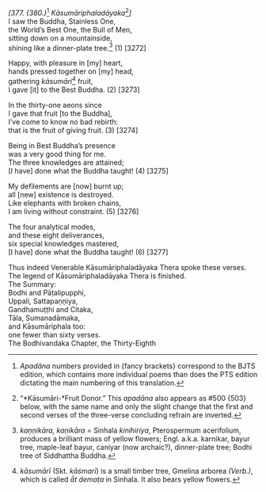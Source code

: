 *\[377. {380.}*[^1] *Kāsumāriphaladāyaka*[^2]*\]*  
I saw the Buddha, Stainless One,  
the World’s Best One, the Bull of Men,  
sitting down on a mountainside,  
shining like a dinner-plate tree.[^3] (1) \[3272\]

Happy, with pleasure in \[my\] heart,  
hands pressed together on \[my\] head,  
gathering *kāsumāri*[^4] fruit,  
I gave \[it\] to the Best Buddha. (2) \[3273\]

In the thirty-one aeons since  
I gave that fruit \[to the Buddha\],  
I’ve come to know no bad rebirth:  
that is the fruit of giving fruit. (3) \[3274\]

Being in Best Buddha’s presence  
was a very good thing for me.  
The three knowledges are attained;  
\[I have\] done what the Buddha taught! (4) \[3275\]

My defilements are \[now\] burnt up;  
all \[new\] existence is destroyed.  
Like elephants with broken chains,  
I am living without constraint. (5) \[3276\]

The four analytical modes,  
and these eight deliverances,  
six special knowledges mastered,  
\[I have\] done what the Buddha taught! (6) \[3277\]

Thus indeed Venerable Kāsumāriphaladāyaka Thera spoke these verses.  
The legend of Kāsumāriphaladāyaka Thera is finished.  
The Summary:  
Bodhi and Pāṭalipupphi,  
Uppali, Sattapaṇṇiya,  
Gandhamuṭṭhi and Citaka,  
Tāla, Sumanadāmaka,  
and Kāsumāriphala too:  
one fewer than sixty verses.  
The Bodhivandaka Chapter, the Thirty-Eighth

[^1]: *Apadāna* numbers provided in {fancy brackets} correspond to the BJTS edition, which contains more individual poems than does the PTS edition dictating the main numbering of this translation.

[^2]: “*Kāsumāri-*Fruit Donor.” This *apadāna* also appears as \#500 {503} below, with the same name and only the slight change that the first and second verses of the three-verse concluding refrain are inverted.

[^3]: *kaṇṇikāra, kaṇikāra* = Sinhala *kinihiriya*, Pterospermum acerifolium, produces a brilliant mass of yellow flowers; Engl. a.k.a. karnikar, bayur tree, maple-leaf bayur, caniyar (now archaic?), dinner-plate tree; Bodhi tree of Siddhattha Buddha.

[^4]: *kāsumārī* (Skt. *kāśmarī*) is a small timber tree, Gmelina arborea *(Verb.)*, which is called *ǟt demaṭa* in Sinhala. It also bears yellow flowers.
